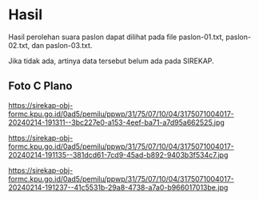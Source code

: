 # Hasil

Hasil perolehan suara paslon dapat dilihat pada file paslon-01.txt, paslon-02.txt, dan paslon-03.txt.

Jika tidak ada, artinya data tersebut belum ada pada SIREKAP.

## Foto C Plano

https://sirekap-obj-formc.kpu.go.id/0ad5/pemilu/ppwp/31/75/07/10/04/3175071004017-20240214-191311--3bc227e0-a153-4eef-ba71-a7d95a662525.jpg

https://sirekap-obj-formc.kpu.go.id/0ad5/pemilu/ppwp/31/75/07/10/04/3175071004017-20240214-191135--381dcd61-7cd9-45ad-b892-9403b3f534c7.jpg

https://sirekap-obj-formc.kpu.go.id/0ad5/pemilu/ppwp/31/75/07/10/04/3175071004017-20240214-191237--41c5531b-29a8-4738-a7a0-b966017013be.jpg
